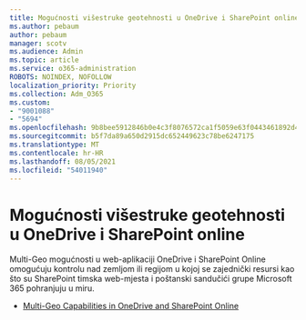```yaml
---
title: Mogućnosti višestruke geotehnosti u OneDrive i SharePoint online
ms.author: pebaum
author: pebaum
manager: scotv
ms.audience: Admin
ms.topic: article
ms.service: o365-administration
ROBOTS: NOINDEX, NOFOLLOW
localization_priority: Priority
ms.collection: Adm_O365
ms.custom:
- "9001088"
- "5694"
ms.openlocfilehash: 9b8bee5912846b0e4c3f8076572ca1f5059e63f0443461892d4e2d3041913288
ms.sourcegitcommit: b5f7da89a650d2915dc652449623c78be6247175
ms.translationtype: MT
ms.contentlocale: hr-HR
ms.lasthandoff: 08/05/2021
ms.locfileid: "54011940"
---
```

# <a name="multi-geo-capabilities-in-onedrive-and-sharepoint-online"></a>Mogućnosti višestruke geotehnosti u OneDrive i SharePoint online

Multi-Geo mogućnosti u web-aplikaciji OneDrive i SharePoint Online omogućuju kontrolu nad zemljom ili regijom u kojoj se zajednički resursi kao što su SharePoint timska web-mjesta i poštanski sandučići grupe Microsoft 365 pohranjuju u miru.
- [Multi-Geo Capabilities in OneDrive and SharePoint Online](https://docs.microsoft.com/office365/enterprise/multi-geo-capabilities-in-onedrive-and-sharepoint-online-in-office-365)
